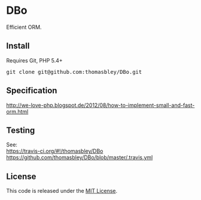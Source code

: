 DBo
===

Efficient ORM.

Install
-------
Requires Git, PHP 5.4+
<pre>
git clone git@github.com:thomasbley/DBo.git
</pre>

Specification
-------------
http://we-love-php.blogspot.de/2012/08/how-to-implement-small-and-fast-orm.html

Testing
-------
See:<br/>
https://travis-ci.org/#!/thomasbley/DBo<br/>
https://github.com/thomasbley/DBo/blob/master/.travis.yml<br/>

License
-------
This code is released under the <a href="/thomasbley/DBo/blob/master/LICENSE">MIT License</a>.